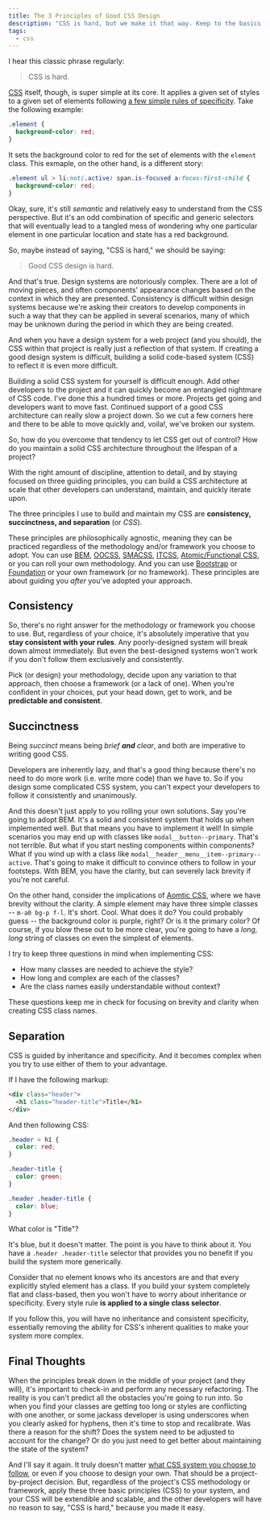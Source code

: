 ```yaml
---
title: The 3 Principles of Good CSS Design
description: "CSS is hard, but we make it that way. Keep to the basics and you'll be empower yourself to build and scale products quickly."
tags:
  - css
---
```


I hear this classic phrase regularly:

> CSS is hard.

[CSS](/blog/wtf-is-css/) itself, though, is super simple at its core. It applies a given set of styles to a given set of elements following [a few simple rules of specificity](https://developer.mozilla.org/en-US/docs/Web/CSS/Specificity/). Take the following example:

```css
.element {
  background-color: red;
}
```

It sets the background color to red for the set of elements with the `element` class. This exmaple, on the other hand, is a different story:

```scss
.element ul > li:not(.active) span.is-focused a:focus:first-child {
  background-color: red;
}
```

Okay, sure, it's still _semantic_ and relatively easy to understand from the CSS perspective. But it's an odd combination of specific and generic selectors that will eventually lead to a tangled mess of wondering why one particular element in one particular location and state has a red background.

So, maybe instead of saying, "CSS is hard," we should be saying:

> Good CSS design is hard.

And that's true. Design systems are notoriously complex. There are a lot of moving pieces, and often components' appearance changes based on the context in which they are presented. Consistency is difficult within design systems because we're asking their creators to develop components in such a way that they can be applied in several scenarios, many of which may be unknown during the period in which they are being created.

And when you have a design system for a web project (and you should), the CSS within that project is really just a reflection of that system. If creating a good design system is difficult, building a solid code-based system (CSS) to reflect it is even more difficult.

Building a solid CSS system for yourself is difficult enough. Add other developers to the project and it can quickly become an entangled nightmare of CSS code. I've done this a hundred times or more. Projects get going and developers want to move fast. Continued support of a good CSS architecture can really slow a project down. So we cut a few corners here and there to be able to move quickly and, voila!, we've broken our system.

So, how do you overcome that tendency to let CSS get out of control? How do you maintain a solid CSS architecture throughout the lifespan of a project?

With the right amount of discipline, attention to detail, and by staying focused on three guiding principles, you can build a CSS architecture at scale that other developers can understand, maintain, and quickly iterate upon.

The three principles I use to build and maintain my CSS are **consistency, succinctness, and separation** (or _CSS_).

These principles are philosophically agnostic, meaning they can be practiced regardless of the methodology and/or framework you choose to adopt. You can use [BEM](http://getbem.com/introduction/), [OOCSS](https://www.smashingmagazine.com/2011/12/an-introduction-to-object-oriented-css-oocss/), [SMACSS](https://vanseodesign.com/css/smacss-introduction/), [ITCSS](https://www.xfive.co/blog/itcss-scalable-maintainable-css-architecture/), [Atomic/Functional CSS](https://acss.io/), or you can roll your own methodology. And you can use [Bootstrap](http://getbootstrap.com/) or [Foundation](https://foundation.zurb.com/) or your own framework (or no framework). These principles are about guiding you _after_ you've adopted your approach.

## Consistency

So, there's no right answer for the methodology or framework you choose to use. But, regardless of your choice, it's absolutely imperative that you **stay consistent with your rules**. Any poorly-designed system will break down almost immediately. But even the best-designed systems won't work if you don't follow them exclusively and consistently.

Pick (or design) your methodology, decide upon any variation to that approach, then choose a framework (or a lack of one). When you're confident in your choices, put your head down, get to work, and be **predictable and consistent**.

## Succinctness

Being _succinct_ means being _brief **and** clear_, and both are imperative to writing good CSS.

Developers are inherently lazy, and that's a good thing because there's no need to do more work (i.e. write more code) than we have to. So if you design some complicated CSS system, you can't expect your developers to follow it consistently and unanimously.

And this doesn't just apply to you rolling your own solutions. Say you're going to adopt BEM. It's a solid and consistent system that holds up when implemented well. But that means you have to implement it well! In simple scenarios you may end up with classes like `modal__button--primary`. That's not terrible. But what if you start nesting components within components? What if you wind up with a class like `modal__header__menu__item--primary--active`. That's going to make it difficult to convince others to follow in your footsteps. With BEM, you have the clarity, but can severely lack brevity if you're not careful.

On the other hand, consider the implications of [Aomtic CSS](https://css-tricks.com/lets-define-exactly-atomic-css/), where we have brevity without the clarity. A simple element may have three simple classes -- `m-a0 bg-p f-l`. It's short. Cool. What does it do? You could probably guess -- the background color is purple, right? Or is it the primary color? Of course, if you blow these out to be more clear, you're going to have a _long, long_ string of classes on even the simplest of elements.

I try to keep three questions in mind when implementing CSS:

- How many classes are needed to achieve the style?
- How long and complex are each of the classes?
- Are the class names easily understandable without context?

These questions keep me in check for focusing on brevity and clarity when creating CSS class names.

## Separation

CSS is guided by inheritance and specificity. And it becomes complex when you try to use either of them to your advantage.

If I have the following markup:

```html
<div class="header">
  <h1 class="header-title">Title</h1>
</div>
```

And then following CSS:

```css
.header > h1 {
  color: red;
}

.header-title {
  color: green;
}

.header .header-title {
  color: blue;
}
```

What color is "Title"?

It's blue, but it doesn't matter. The point is you have to think about it. You have a `.header .header-title` selector that provides you no benefit if you build the system more generically.

Consider that no element knows who its ancestors are and that every explicitly styled element has a class. If you build your system completely flat and class-based, then you won't have to worry about inheritance or specificity. Every style rule **is applied to a single class selector**.

If you follow this, you will have no inheritance and consistent specificity, essentially removing the ability for CSS's inherent qualities to make your system more complex.

## Final Thoughts

When the principles break down in the middle of your project (and they will), it's important to check-in and perform any necessary refactoring. The reality is you can't predict all the obstacles you're going to run into. So when you find your classes are getting too long or styles are conflicting with one another, or some jackass developer is using underscores when you clearly asked for hyphens, then it's time to stop and recalibrate. Was there a reason for the shift? Does the system need to be adjusted to account for the change? Or do you just need to get better about maintaining the state of the system?

And I'll say it again. It truly doesn't matter [what CSS system you choose to follow](https://www.optasy.com/blog/5-ways-build-out-well-organized-css-architecture), or even if you choose to design your own. That should be a project-by-project decision. But, regardless of the project's CSS methodology or framework, apply these three basic principles (CSS) to your system, and your CSS will be extendible and scalable, and the other developers will have no reason to say, "CSS is hard," because you made it easy.
